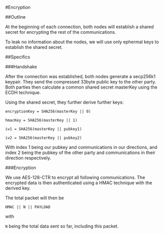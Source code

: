 #Encryption

##Outline

At the beginning of each connection, both nodes will establish a shared secret for encrypting the rest of the communications.

To leak no information about the nodes, we will use only ephermal keys to establish the shared secret.

##Specifics

###Handshake

After the connection was established, both nodes generate a secp256k1 keypair. They send the compressed 33byte public key to the other party. Both parties then calculate a common shared secret masterKey using the ECDH technique.

Using the shared secret, they further derive further keys:

`encryptionKey = SHA256(masterKey || 0)`

`hmacKey = SHA256(masterKey || 1)`

`iv1 = SHA256(masterKey || pubkey1)`

`iv2 = SHA256(masterKey || pubkey2)`

With index 1 being our pubkey and communications in our directions, and index 2 being the pubkey of the other party and communications in their direction respectively.

###Encryption

We use AES-128-CTR to encrypt all following communications. The encrypted data is then authenticated using a HMAC technique with the derived key.

The total packet will then be

`HMAC || N || PAYLOAD`

with

`N` being the total data sent so far, including this packet.
